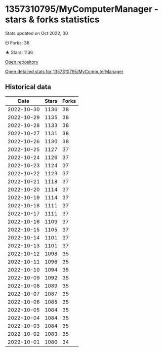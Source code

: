 # 1357310795/MyComputerManager - stars & forks statistics

Stats updated on Oct 2022, 30

☋ Forks: 38

★ Stars: 1136

[Open repository](https://github.com/1357310795/MyComputerManager)

[Open detailed stats for 1357310795/MyComputerManager](https://reviewgithub.com/rep/1357310795/MyComputerManager)

## Historical data
| Date | Stars | Forks |
|------|-------|-------|
| 2022-10-30 | 1136 | 38 | 
| 2022-10-29 | 1135 | 38 | 
| 2022-10-28 | 1133 | 38 | 
| 2022-10-27 | 1131 | 38 | 
| 2022-10-26 | 1130 | 38 | 
| 2022-10-25 | 1127 | 37 | 
| 2022-10-24 | 1126 | 37 | 
| 2022-10-23 | 1124 | 37 | 
| 2022-10-22 | 1123 | 37 | 
| 2022-10-21 | 1118 | 37 | 
| 2022-10-20 | 1114 | 37 | 
| 2022-10-19 | 1114 | 37 | 
| 2022-10-18 | 1111 | 37 | 
| 2022-10-17 | 1111 | 37 | 
| 2022-10-16 | 1109 | 37 | 
| 2022-10-15 | 1105 | 37 | 
| 2022-10-14 | 1101 | 37 | 
| 2022-10-13 | 1101 | 37 | 
| 2022-10-12 | 1098 | 35 | 
| 2022-10-11 | 1096 | 35 | 
| 2022-10-10 | 1094 | 35 | 
| 2022-10-09 | 1092 | 35 | 
| 2022-10-08 | 1089 | 35 | 
| 2022-10-07 | 1087 | 35 | 
| 2022-10-06 | 1085 | 35 | 
| 2022-10-05 | 1084 | 35 | 
| 2022-10-04 | 1084 | 35 | 
| 2022-10-03 | 1084 | 35 | 
| 2022-10-02 | 1083 | 35 | 
| 2022-10-01 | 1080 | 34 | 

